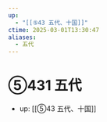 ```yaml
---
up:
  - "[[⑤43 五代、十国]]"
ctime: 2025-03-01T13:30:47
aliases:
  - 五代
---
```


# ⑤431 五代

- up: [[⑤43 五代、十国]]
